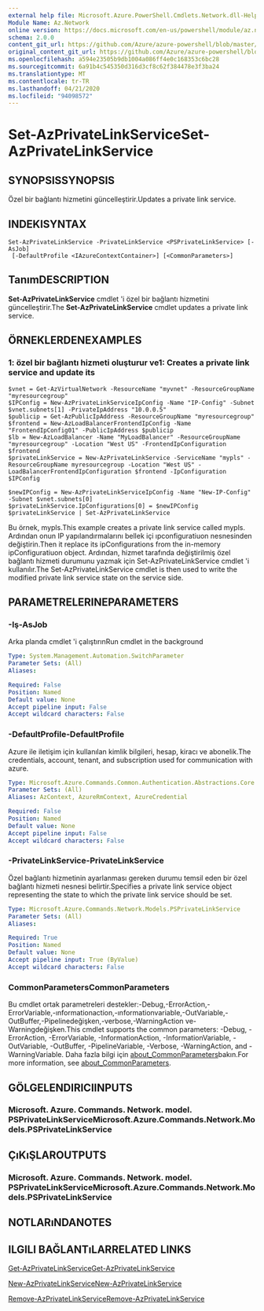 ```yaml
---
external help file: Microsoft.Azure.PowerShell.Cmdlets.Network.dll-Help.xml
Module Name: Az.Network
online version: https://docs.microsoft.com/en-us/powershell/module/az.network/set-azprivatelinkservice
schema: 2.0.0
content_git_url: https://github.com/Azure/azure-powershell/blob/master/src/Network/Network/help/Set-AzPrivateLinkService.md
original_content_git_url: https://github.com/Azure/azure-powershell/blob/master/src/Network/Network/help/Set-AzPrivateLinkService.md
ms.openlocfilehash: a594e23505b9db1004a086ff4e0c168353c6bc28
ms.sourcegitcommit: 6a91b4c545350d316d3cf8c62f384478e3f3ba24
ms.translationtype: MT
ms.contentlocale: tr-TR
ms.lasthandoff: 04/21/2020
ms.locfileid: "94098572"
---
```

# <span data-ttu-id="74086-101">Set-AzPrivateLinkService</span><span class="sxs-lookup"><span data-stu-id="74086-101">Set-AzPrivateLinkService</span></span>

## <span data-ttu-id="74086-102">SYNOPSIS</span><span class="sxs-lookup"><span data-stu-id="74086-102">SYNOPSIS</span></span>
<span data-ttu-id="74086-103">Özel bir bağlantı hizmetini güncelleştirir.</span><span class="sxs-lookup"><span data-stu-id="74086-103">Updates a private link service.</span></span>

## <span data-ttu-id="74086-104">INDEKI</span><span class="sxs-lookup"><span data-stu-id="74086-104">SYNTAX</span></span>

```
Set-AzPrivateLinkService -PrivateLinkService <PSPrivateLinkService> [-AsJob]
 [-DefaultProfile <IAzureContextContainer>] [<CommonParameters>]
```

## <span data-ttu-id="74086-105">Tanım</span><span class="sxs-lookup"><span data-stu-id="74086-105">DESCRIPTION</span></span>
<span data-ttu-id="74086-106">**Set-AzPrivateLinkService** cmdlet 'i özel bir bağlantı hizmetini güncelleştirir.</span><span class="sxs-lookup"><span data-stu-id="74086-106">The **Set-AzPrivateLinkService** cmdlet updates a private link service.</span></span>

## <span data-ttu-id="74086-107">ÖRNEKLERDEN</span><span class="sxs-lookup"><span data-stu-id="74086-107">EXAMPLES</span></span>

### <span data-ttu-id="74086-108">1: özel bir bağlantı hizmeti oluşturur ve</span><span class="sxs-lookup"><span data-stu-id="74086-108">1: Creates a private link service and update its</span></span>
```
$vnet = Get-AzVirtualNetwork -ResourceName "myvnet" -ResourceGroupName "myresourcegroup"
$IPConfig = New-AzPrivateLinkServiceIpConfig -Name "IP-Config" -Subnet $vnet.subnets[1] -PrivateIpAddress "10.0.0.5"
$publicip = Get-AzPublicIpAddress -ResourceGroupName "myresourcegroup"
$frontend = New-AzLoadBalancerFrontendIpConfig -Name "FrontendIpConfig01" -PublicIpAddress $publicip
$lb = New-AzLoadBalancer -Name "MyLoadBalancer" -ResourceGroupName "myresourcegroup" -Location "West US" -FrontendIpConfiguration $frontend  
$privateLinkService = New-AzPrivateLinkService -ServiceName "mypls" -ResourceGroupName myresourcegroup -Location "West US" -LoadBalancerFrontendIpConfiguration $frontend -IpConfiguration $IPConfig

$newIPConfig = New-AzPrivateLinkServiceIpConfig -Name "New-IP-Config" -Subnet $vnet.subnets[0] 
$privateLinkService.IpConfigurations[0] = $newIPConfig
$privateLinkService | Set-AzPrivateLinkService
```

<span data-ttu-id="74086-109">Bu örnek, mypls.</span><span class="sxs-lookup"><span data-stu-id="74086-109">This example creates a private link service called mypls.</span></span> <span data-ttu-id="74086-110">Ardından onun IP yapılandırmalarını bellek içi ıpconfiguratiuon nesnesinden değiştirin.</span><span class="sxs-lookup"><span data-stu-id="74086-110">Then it replace its ipConfigurations from the in-memory ipConfiguratiuon object.</span></span> <span data-ttu-id="74086-111">Ardından, hizmet tarafında değiştirilmiş özel bağlantı hizmeti durumunu yazmak için Set-AzPrivateLinkService cmdlet 'i kullanılır.</span><span class="sxs-lookup"><span data-stu-id="74086-111">The Set-AzPrivateLinkService cmdlet is then used to write the modified private link service state on the service side.</span></span> 

## <span data-ttu-id="74086-112">PARAMETRELERINE</span><span class="sxs-lookup"><span data-stu-id="74086-112">PARAMETERS</span></span>

### <span data-ttu-id="74086-113">-Iş</span><span class="sxs-lookup"><span data-stu-id="74086-113">-AsJob</span></span>
<span data-ttu-id="74086-114">Arka planda cmdlet 'i çalıştırın</span><span class="sxs-lookup"><span data-stu-id="74086-114">Run cmdlet in the background</span></span>

```yaml
Type: System.Management.Automation.SwitchParameter
Parameter Sets: (All)
Aliases:

Required: False
Position: Named
Default value: None
Accept pipeline input: False
Accept wildcard characters: False
```

### <span data-ttu-id="74086-115">-DefaultProfile</span><span class="sxs-lookup"><span data-stu-id="74086-115">-DefaultProfile</span></span>
<span data-ttu-id="74086-116">Azure ile iletişim için kullanılan kimlik bilgileri, hesap, kiracı ve abonelik.</span><span class="sxs-lookup"><span data-stu-id="74086-116">The credentials, account, tenant, and subscription used for communication with azure.</span></span>

```yaml
Type: Microsoft.Azure.Commands.Common.Authentication.Abstractions.Core.IAzureContextContainer
Parameter Sets: (All)
Aliases: AzContext, AzureRmContext, AzureCredential

Required: False
Position: Named
Default value: None
Accept pipeline input: False
Accept wildcard characters: False
```

### <span data-ttu-id="74086-117">-PrivateLinkService</span><span class="sxs-lookup"><span data-stu-id="74086-117">-PrivateLinkService</span></span>
<span data-ttu-id="74086-118">Özel bağlantı hizmetinin ayarlanması gereken durumu temsil eden bir özel bağlantı hizmeti nesnesi belirtir.</span><span class="sxs-lookup"><span data-stu-id="74086-118">Specifies a private link service object representing the state to which the private link service should be set.</span></span>

```yaml
Type: Microsoft.Azure.Commands.Network.Models.PSPrivateLinkService
Parameter Sets: (All)
Aliases:

Required: True
Position: Named
Default value: None
Accept pipeline input: True (ByValue)
Accept wildcard characters: False
```

### <span data-ttu-id="74086-119">CommonParameters</span><span class="sxs-lookup"><span data-stu-id="74086-119">CommonParameters</span></span>
<span data-ttu-id="74086-120">Bu cmdlet ortak parametreleri destekler:-Debug,-ErrorAction,-ErrorVariable,-ınformationaction,-ınformationvariable,-OutVariable,-OutBuffer,-Pipelinedeğişken,-verbose,-WarningAction ve-Warningdeğişken.</span><span class="sxs-lookup"><span data-stu-id="74086-120">This cmdlet supports the common parameters: -Debug, -ErrorAction, -ErrorVariable, -InformationAction, -InformationVariable, -OutVariable, -OutBuffer, -PipelineVariable, -Verbose, -WarningAction, and -WarningVariable.</span></span> <span data-ttu-id="74086-121">Daha fazla bilgi için [about_CommonParameters](http://go.microsoft.com/fwlink/?LinkID=113216)bakın.</span><span class="sxs-lookup"><span data-stu-id="74086-121">For more information, see [about_CommonParameters](http://go.microsoft.com/fwlink/?LinkID=113216).</span></span>

## <span data-ttu-id="74086-122">GÖLGELENDIRICI</span><span class="sxs-lookup"><span data-stu-id="74086-122">INPUTS</span></span>

### <span data-ttu-id="74086-123">Microsoft. Azure. Commands. Network. model. PSPrivateLinkService</span><span class="sxs-lookup"><span data-stu-id="74086-123">Microsoft.Azure.Commands.Network.Models.PSPrivateLinkService</span></span>

## <span data-ttu-id="74086-124">ÇıKıŞLAR</span><span class="sxs-lookup"><span data-stu-id="74086-124">OUTPUTS</span></span>

### <span data-ttu-id="74086-125">Microsoft. Azure. Commands. Network. model. PSPrivateLinkService</span><span class="sxs-lookup"><span data-stu-id="74086-125">Microsoft.Azure.Commands.Network.Models.PSPrivateLinkService</span></span>

## <span data-ttu-id="74086-126">NOTLARıNDA</span><span class="sxs-lookup"><span data-stu-id="74086-126">NOTES</span></span>

## <span data-ttu-id="74086-127">ILGILI BAĞLANTıLAR</span><span class="sxs-lookup"><span data-stu-id="74086-127">RELATED LINKS</span></span>

[<span data-ttu-id="74086-128">Get-AzPrivateLinkService</span><span class="sxs-lookup"><span data-stu-id="74086-128">Get-AzPrivateLinkService</span></span>](./Get-AzPrivateLinkService.md)

[<span data-ttu-id="74086-129">New-AzPrivateLinkService</span><span class="sxs-lookup"><span data-stu-id="74086-129">New-AzPrivateLinkService</span></span>](./New-AzPrivateLinkService.md)

[<span data-ttu-id="74086-130">Remove-AzPrivateLinkService</span><span class="sxs-lookup"><span data-stu-id="74086-130">Remove-AzPrivateLinkService</span></span>](./Remove-AzPrivateLinkService.md)


